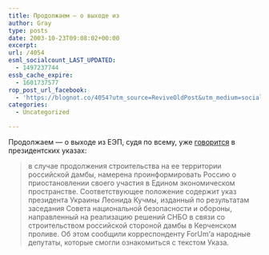 ```yaml
---
title: Продолжаем — о выходе из
author: Gray
type: posts
date: 2003-10-23T09:08:02+00:00
excerpt:
url: /4054
esml_socialcount_LAST_UPDATED:
  - 1497237744
essb_cache_expire:
  - 1601737577
rop_post_url_facebook:
  - 'https://blognot.co/4054?utm_source=ReviveOldPost&utm_medium=social&utm_campaign=ReviveOldPost'
categories:
  - Uncategorized

---
```








Продолжаем &#8212; о выходе из ЕЭП, судя по всему, уже <a href="http://www.for-ua.com/news/2003/10/23/120654.html" target="_blank">говорится</a> в президентских указах:

> в случае продолжения строительства на ее территории российской дамбы, намерена проинформировать Россию о приостановлении своего участия в Едином экономическом пространстве. Соответствующее положение содержит указ президента Украины Леонида Кучмы, изданный по результатам заседания Совета национальной безопасности и обороны, направленный на реализацию решений СНБО в связи со строительством российской стороной дамбы в Керченском проливе. Об этом сообщили корреспонденту ForUm&rsquo;а народные депутаты, которые смогли ознакомиться с текстом Указа.